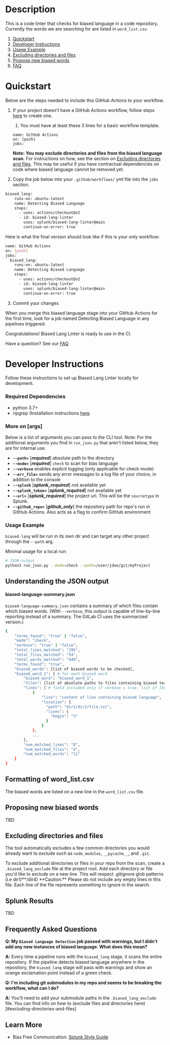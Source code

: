# Description

This is a code linter that checks for biased language in a code repository. Currently the words we are searching for are listed in `word_list.csv`. 

1. [Quickstart](#quickstart)
2. [Developer Instructions](#developer-instructions)
3. [Usage Example](#usage-example)
4. [Excluding directories and files](#excluding-directories-and-files)
5. [Propose new biased words](#proposing-new-biased-words)
6. [FAQ](#frequently-asked-questions)

# Quickstart

Below are the steps needed to include this GitHub Actions to your workflow.

1. If your project doesn't have a GitHub Actions workflow, follow steps [here](https://docs.github.com/en/actions/quickstart#creating-your-first-workflow) to create one.

   1. You must have at least these 3 lines for a basic workflow template.

   ```
   name: GitHub Actions
   on: [push]
   jobs:
   ```

   **Note: You may exclude directories and files from the biased language scan.** For instructions on how, see the section on [Excluding directories and files](README.md#excluding-directories-and-files). This may be useful if you have contractual dependencies on code where biased language cannot be removed yet.

2. Copy the job below into your `.github/workflows/` yml file into the `jobs` section.

```sh
biased_lang:
    runs-on: ubuntu-latest
    name: Detecting Biased Language
    steps:
      - uses: actions/checkout@v2
      - id: biased-lang-linter
        uses: splunk/biased-lang-linter@main
        continue-on-error: true
```

Here is what the final version should look like if this is your only workflow:

```sh
name: GitHub Actions
on: [push]
jobs:
  biased_lang:
    runs-on: ubuntu-latest
    name: Detecting Biased Language
    steps:
      - uses: actions/checkout@v2
      - id: biased-lang-linter
        uses: splunk/biased-lang-linter@main
        continue-on-error: true
```

3. Commit your changes

When you merge this biased language stage into your GitHub Actions for the first time, look for a job named Detecting Biased Language in any pipelines triggered.

Congratulations! Biased Lang Linter is ready to use in the CI.

Have a question? See our [FAQ](README.md#frequently-asked-questions)

# Developer Instructions

Follow these instructions to set up Biased Lang Linter locally for development.

### Required Dependencies

- python 3.7+
- ripgrep (Installation instructions [here](https://github.com/BurntSushi/ripgrep#installation).

### More on [args]

Below is a list of arguments you can pass to the CLI tool.
Note: For the additional arguments you find in `run_json.py` that aren't listed below, they are for internal use.

- **`--path=`** [_**required**_] absolute path to the directory
- **`--mode=`** [_**required**_] `check` to scan for bias language
- **`--verbose`** enables explicit logging (only applicable for check mode)
- **`--err_file=`** sends any error messages to a log file of your choice, in addition to the console
- **`--splunk`** [_**splunk_required**_] not available yet
- **`--splunk_token=`** [_**splunk_required**_] not available yet
- **`--url=`** [_**splunk_required**_] the project url. This will be the `sourcetype` in Splunk.
- **`--github_repo=`** [_**github_only**_] the repository path for repo's run in GitHub Actions. Also acts as a flag to confirm GitHub environment


### Usage Example

`biased-lang` will be run in its own dir and can target any other project through the `--path` arg.

Minimal usage for a local run:

```sh
# JSON output
python3 run_json.py --mode=check --path=/user/jdoe/git/myProject
```

## Understanding the JSON output

#### biased-language-summary.json

`biased-language-summary.json` contains a summary of which files contain which biased words.
(With `--verbose`, this output is capable of line-by-line reporting instead of a summary. The GitLab CI uses the summarized version.)

```sh
{
    "terms_found": "true" | "false",
    "mode": "check",
    "verbose": "true" | "false",
    "total_lines_matched": "295",
    "total_files_matched": "54",
    "total_words_matched": "449",
    "terms_found": "true",
    "biased_words": [list of biased words to be checked],
    "biased_word_1": { # for each biased word
        "biased_word": "biased_word_1",
        "files": [list of absolute paths to files containing biased terminology],
        "lines": [ # field included only if verbose = true. list of JSONs with details of each line found
            {
                "line": "content of line containing biased language",
                "location": {
                  "path": "dir1/dir2/file.txt",
                  "lines": {
                    "begin": "3"
                  }
                }
            },
            ...
        ],
        "num_matched_lines": "8",
        "num_matched_files": "4",
        "num_matched_words": "11"
    }
}
```

## Formatting of word_list.csv

The biased words are listed on a new line in the `word_list.csv` file.

## Proposing new biased words

TBD

## Excluding directories and files

The tool automatically excludes a few common directories you would already want to exclude such as `node_modules`, `__pycache__`, and `.git`.

To exclude additional directories or files in your repo from the scan, create a `.biased_lang_exclude` file at the project root. Add each directory or file you'd like to exclude on a new line. This will respect .gitignore glob patterns (i.e dir1/**/dir4)
**Caution:\*\* Please do not include any empty lines in this file. Each line of the file represents something to ignore in the search.

## Splunk Results

TBD

## Frequently Asked Questions

**Q: My `Biased Language Detection` job passed with warnings, but I didn't add any new instances of biased language. What does this mean?**

**A:** Every time a pipeline runs with the `biased_lang` stage, it scans the entire repository.
If the pipeline detects biased language anywhere in the repository, the `biased_lang` stage will pass with warnings and show an orange exclamation point instead of a green check.

**Q: I'm including git submodules in my repo and seems to be breaking the workflow, what can I do?**

**A:** You'll need to add your submodule paths in the `.biased_lang_exclude` file. You can find info on how to (exclude files and directories here)[#excluding-directories-and-files]

## Learn More

- Bias Free Communication: [Splunk Style Guide](https://docs.splunk.com/Documentation/StyleGuide/current/StyleGuide/Inclusivity)